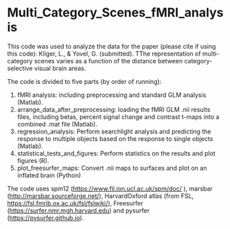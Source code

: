 # Multi_Category_Scenes_fMRI_analysis


This code was used to analyze the data for the paper (please cite if using this code): Kliger, L., & Yovel, G. (submitted). TThe representation of multi-category scenes varies as a function of the distance between category-selective visual brain areas. 

The code is divided to five parts (by order of running):

1. fMRI analysis: including preprocessing and standard GLM analysis (Matlab).
2. arrange_data_after_preprocessing: loading the fMRI GLM .nii results files, including betas, percent signal change and contrast t-maps into a combined .mat file (Matlab).
3. regression_analysis: Perform searchlight analysis and predicting the response to multiple objects based on the response to single objects (Matlab).
4. statistical_tests_and_figures: Perform statistics on the results and plot figures (R).
5. plot_freesurfer_maps: Convert .nii maps to surfaces and plot on an inflated brain (Python)

The code uses spm12 (https://www.fil.ion.ucl.ac.uk/spm/doc/ ), marsbar (http://marsbar.sourceforge.net/), HarvardOxford atlas (from FSL, https://fsl.fmrib.ox.ac.uk/fsl/fslwiki/), Freesurfer (https://surfer.nmr.mgh.harvard.edu) and pysurfer (https://pysurfer.github.io).



